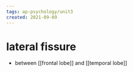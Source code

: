 ```yaml
---
tags: ap-psychology/unit3 
created: 2021-09-09
---
```


# lateral fissure

- between [[frontal lobe]] and [[temporal lobe]] 
